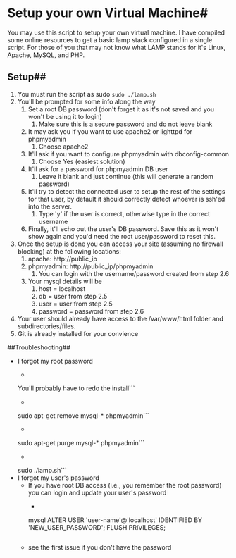 # Setup your own Virtual Machine#
You may use this script to setup your own virtual machine.
I have compiled some online resources to get a basic lamp stack configured in a single script.
For those of you that may not know what LAMP stands for it's Linux, Apache, MySQL, and PHP.

## Setup##
1. You must run the script as sudo
```sudo ./lamp.sh```
2. You'll be prompted for some info along the way
	1. Set a root DB password (don't forget it as it's not saved and you won't be using it to login)
		1. Make sure this is a secure password and do not leave blank
	2. It may ask you if you want to use apache2 or lighttpd for phpmyadmin
		1. Choose apache2
	3. It'll ask if you want to configure phpmyadmin with dbconfig-common
		1. Choose Yes (easiest solution)
	4. It'll ask for a password for phpmyadmin DB user
		1. Leave it blank and just continue (this will generate a random password)
	5. It'll try to detect the connected user to setup the rest of the settings for that user, by default it should correctly detect whoever is ssh'ed into the server.
		1. Type 'y' if the user is correct, otherwise type in the correct username
	6. Finally, it'll echo out the user's DB password. Save this as it won't show again and you'd need the root user/password to reset this.
3. Once the setup is done you can access your site (assuming no firewall blocking) at the following locations:
	1. apache: http://public_ip
	2. phpmyadmin: http://public_ip/phpmyadmin
		1. You can login with the username/password created from step 2.6
	3. Your mysql details will be
		1. host = localhost
		2. db = user from step 2.5
		3. user = user from step 2.5
		4. password = password from step 2.6
4. Your user should already have access to the /var/www/html folder and subdirectories/files.
5. Git is already installed for your convience

##Troubleshooting##
* I forgot my root password
	* ```bash
	You'll probably have to redo the install```
	* ```bash
	sudo apt-get remove mysql-* phpmyadmin```
	* ```bash 
	sudo apt-get purge mysql-* phpmyadmin```
	* ```bash 
	sudo ./lamp.sh```
* I forgot my user's password
	* If you have root DB access (i.e., you remember the root password) you can login and update your user's password 
		* ```
		mysql ALTER USER 'user-name'@'localhost' IDENTIFIED BY 'NEW_USER_PASSWORD';
		FLUSH PRIVILEGES;
		```
	* see the first issue if you don't have the password
